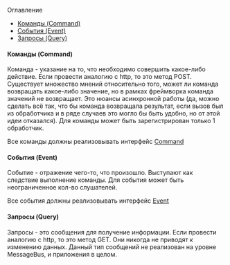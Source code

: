 Оглавление
* [Команды (Command)](https://github.com/mmasiukevich/service-bus/blob/master/doc/ru_messages.md#%D0%9A%D0%BE%D0%BC%D0%B0%D0%BD%D0%B4%D1%8B-command)
* [События (Event)](https://github.com/mmasiukevich/service-bus/blob/master/doc/ru_messages.md#%D0%A1%D0%BE%D0%B1%D1%8B%D1%82%D0%B8%D1%8F-event)
* [Запросы (Query)](https://github.com/mmasiukevich/service-bus/blob/master/doc/ru_messages.md#%D0%97%D0%B0%D0%BF%D1%80%D0%BE%D1%81%D1%8B-query)

#### Команды (Command)
Команда - указание на то, что необходимо совершить какое-либо действие. Если провести аналогию с http, то это метод POST.
Существует множество мнений относительно того, может ли команда возвращать какое-либо значение, но в рамках фреймворка команда значений не возвращает. Это нюансы асинхронной работы (да, можно сделать всё так, что бы команда возвращала результат, если вызов был из обработчика и в ряде случаев это могло бы быть удобно, но от этой идеи отказался).
Для команды может быть зарегистрирован только 1 обработчик.

Все команды должны реализовывать интерфейс [Command](https://github.com/mmasiukevich/service-bus/blob/master/src/Common/Contract/Messages/Command.php)

#### События (Event)
Событие - отражение чего-то, что произошло. Выступают как следствие выполнение команды.
Для события может быть неограниченное кол-во слушателей.

Все события должны реализовывать интерфейс [Event](https://github.com/mmasiukevich/service-bus/blob/master/src/Common/Contract/Messages/Event.php)

#### Запросы (Query)
Запросы - это сообщения для получение информации. Если провести аналогию с http, то это метод GET. Они никогда не приводят к изменению данных.
Данный тип сообщений не реализован на уровне MessageBus, и приложения в целом.

